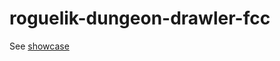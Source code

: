 # roguelik-dungeon-drawler-fcc
See <a href="http://codepen.io/roicos/full/ZeNbNJ/" target="_blank">showcase</a>